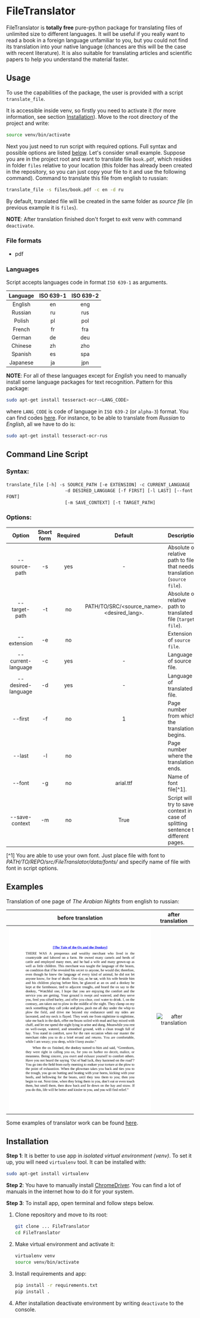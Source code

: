 # FileTranslator

FileTranslator is **totally free** pure-python package for translating files of unlimited
size to different languages. It will be useful if you really want to read a book
in a foreign language unfamiliar to you, but you could not find its translation
into your native language (chances are this will be the case with recent
literature).
It is also suitable for translating articles and scientific papers
to help you understand the material faster.

[//]: # (######################################################################)

## Usage

To use the capabilities of the package, the user is provided with a script
`translate_file`.

It is accessible inside venv, so firstly you need to activate it
(for more information, see section [Installation](#installation)).
Move to the root directory of the project and write:
```bash
source venv/bin/activate
```

Next you just need to run script with required options. Full syntax and
possible options are listed [below](#translatefile).
Let's consider small example.
Suppose you are in the project root and want to translate file `book.pdf`,
which resides in folder `files` relative to your location (this folder has
already been created in the repository, so you can just copy your file to it
and use the following command).
Command to translate this file from english to russian:
```bash
translate_file -s files/book.pdf -c en -d ru 
```
By default, translated file will be created in the same folder as *source file*
(in previous example it is `files`).

**NOTE**: After translation finished don't forget to exit venv with command
`deactivate`.

### File formats
* pdf

### Languages
Script accepts languages code in format `ISO 639-1` as arguments.

| Language | ISO 639-1 | ISO 639-2 |
|:--------:|:---------:|:---------:|
| English  |    en     |    eng    |
| Russian  |    ru     |    rus    |
|  Polish  |    pl     |    pol    |
|  French  |    fr     |    fra    |
|  German  |    de     |    deu    |
| Chinese  |    zh     |    zho    |
| Spanish  |    es     |    spa    |
| Japanese |    ja     |    jpn    |

**NOTE**: For all of these languages except for *English* you need to manually
install some language packages for text recognition. Pattern for this package:
```bash
sudo apt-get install tesseract-ocr-<LANG_CODE>
```
where `LANG_CODE` is code of language in `ISO 639-2` (or `alpha-3`) format.
You can find codes [here](https://en.wikipedia.org/wiki/List_of_ISO_639-2_codes).
For instance, to be able to translate from *Russian* to *English*,
all we have to do is:
```bash
sudo apt-get install tesseract-ocr-rus
```

[//]: # (######################################################################)

## Command Line Script

### Syntax:
```
translate_file [-h] -s SOURCE_PATH [-e EXTENSION] -c CURRENT_LANGUAGE
                      -d DESIRED_LANGUAGE [-f FIRST] [-l LAST] [--font FONT]
                      [-m SAVE_CONTEXT] [-t TARGET_PATH]
```

### Options:
|       Option       | Short form | Required |                       Default                        | Description                                                                       |
|:------------------:|:----------:|:--------:|:----------------------------------------------------:|:----------------------------------------------------------------------------------|
|   --source-path    |     -s     |   yes    |                          -                           | Absolute or relative path to file that needs translation (`source file`).         |
|   --target-path    |     -t     |    no    | PATH/TO/SRC/<source_name>.<desired_lang>.<extension> | Absolute of relative path to translated file (`target file`).                     |
|    --extension     |     -e     |    no    |          <deduced from the source filename>          | Extension of `source file`.                                                       |
| --current-language |     -c     |   yes    |                          -                           | Language of source file.                                                          |
| --desired-language |     -d     |   yes    |                          -                           | Language of translated file.                                                      |
|      --first       |     -f     |    no    |                          1                           | Page number from which the translation begins.                                    |
|       --last       |     -l     |    no    |                  <number of pages>                   | Page number where the translation ends.                                           |
|       --font       |     -g     |    no    |                      arial.ttf                       | Name of font file[^1].                                                            |
|   --save-context   |     -m     |    no    |                         True                         | Script will try to save context in case of splitting sentence to different pages. |

[^1] You are able to use your own font. Just place file with font to
*PATH/TO/REPO/src/FileTranslator/data/fonts/* and specify name of file with font
in script options.

[//]: # (######################################################################)

## Examples

Translation of one page of *The Arabian Nights* from english to russian:

|                      before translation                      |                       after translation                        |
|:------------------------------------------------------------:|:--------------------------------------------------------------:|
| ![before translation](docs/data/TheArabianNightsEnPage.png)  | ![after translation](docs/data/TheArabianNightsEnPage.ru.png)  |

Some examples of translator work can be found [here](examples).

[//]: # (######################################################################)

## Installation

**Step 1**: It is better to use app in *isolated virtual environment (venv)*.
To set it up, you will need `virtualenv` tool.
It can be installed with:
```bash
sudo apt-get install virtualenv
```

**Step 2**: You have to manually install [ChromeDriver](https://chromedriver.chromium.org/getting-started).
You can find a lot of manuals in the internet how to do it for your system. 

**Step 3**: To install app, open terminal and follow steps below.

1) Clone repository and move to its root:
    ```bash
    git clone ... FileTranslator
    cd FileTranslator
    ```

2) Make virtual environment and activate it:
   ```bash
   virtualenv venv
   source venv/bin/activate
   ```

3) Install requirements and app:
   ```bash
   pip install -r requirements.txt
   pip install .
   ```

4) After installation deactivate environment by writing `deactivate` to the
console.
